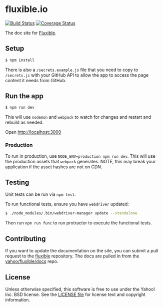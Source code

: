 # fluxible.io

[![Build Status](https://travis-ci.org/yahoo/fluxible.io.svg?branch=master)](https://travis-ci.org/yahoo/fluxible.io)
[![Coverage Status](https://coveralls.io/repos/yahoo/fluxible.io/badge.svg)](https://coveralls.io/r/yahoo/fluxible.io)

The doc site for [Fluxible](https://github.com/yahoo/fluxible).


## Setup

```bash
$ npm install
```

There is also a `/secrets.example.js` file that you need to copy to `/secrets.js` with your GitHub API to allow the app to access the page content it needs from GitHub.


## Run the app

```bash
$ npm run dev
```

This will use `nodemon` and `webpack` to watch for changes and restart and
rebuild as needed.

Open [http://localhost:3000](http://localhost:3000)



### Production

To run in production, use `NODE_ENV=production npm run dev`. This will use the production
assets that `webpack` generates. NOTE, this may break your application if the asset hashes
are not on CDN.



## Testing

Unit tests can be run via `npm test`.

To run functional tests, ensure you have `webdriver` updated:

```bash
$ ./node_modules/.bin/webdriver-manager update --standalone
```

Then run `npm run func` to run protractor to execute the functional tests.



## Contributing
If you want to update the documentation on the site, you can submit a pull request to the
[fluxible](https://github.com/yahoo/fluxible) repository. The docs are pulled in from
the [yahoo/fluxible/docs](https://github.com/yahoo/fluxible/tree/master/docs) repo.



## License

Unless otherwise specified, this software is free to use under the Yahoo! Inc.
BSD license. See the [LICENSE file][] for license text and copyright
information.

[LICENSE file]: https://github.com/yahoo/fluxible.io/blob/master/LICENSE.md

